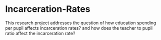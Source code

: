 # Incarceration-Rates

This research project addresses the question of how education spending per pupil affects incarceration rates? and how does the teacher to pupil ratio affect the incarceration rate?
